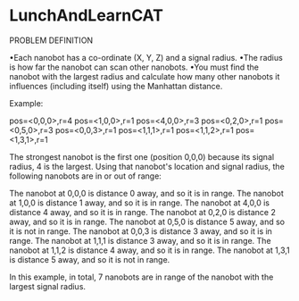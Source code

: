 # LunchAndLearnCAT

PROBLEM DEFINITION

•Each nanobot has a co-ordinate (X, Y, Z) and a signal radius.
•The radius is how far the nanobot can scan other nanobots.
•You must find the nanobot with the largest radius and calculate how many other nanobots it influences (including itself) using the Manhattan distance.

Example:

pos=<0,0,0>,r=4
pos=<1,0,0>,r=1
pos=<4,0,0>,r=3
pos=<0,2,0>,r=1
pos=<0,5,0>,r=3
pos=<0,0,3>,r=1
pos=<1,1,1>,r=1
pos=<1,1,2>,r=1
pos=<1,3,1>,r=1

The strongest nanobot is the first one (position 0,0,0) because its signal radius, 4 is the largest. 
Using that nanobot's location and signal radius, the following nanobots are in or out of range:

The nanobot at 0,0,0 is distance 0 away, and so it is in range.
The nanobot at 1,0,0 is distance 1 away, and so it is in range.
The nanobot at 4,0,0 is distance 4 away, and so it is in range.
The nanobot at 0,2,0 is distance 2 away, and so it is in range.
The nanobot at 0,5,0 is distance 5 away, and so it is not in range.
The nanobot at 0,0,3 is distance 3 away, and so it is in range.
The nanobot at 1,1,1 is distance 3 away, and so it is in range.
The nanobot at 1,1,2 is distance 4 away, and so it is in range.
The nanobot at 1,3,1 is distance 5 away, and so it is not in range.

In this example, in total, 7 nanobots are in range of the nanobot with the largest signal radius.
